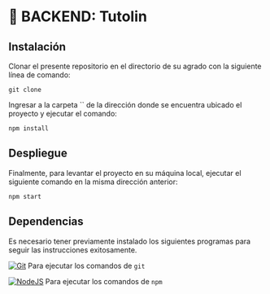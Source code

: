 # 📝 BACKEND: Tutolin

## Instalación

Clonar el presente repositorio en el directorio de su agrado con la siguiente línea de comando:

```
git clone 
```

Ingresar a la carpeta `` de la dirección donde se encuentra ubicado el proyecto y ejecutar el comando:

```
npm install
```

## Despliegue

Finalmente, para levantar el proyecto en su máquina local, ejecutar el siguiente comando en la misma dirección anterior:

```
npm start
```

## Dependencias

Es necesario tener previamente instalado los siguientes programas para seguir las instrucciones exitosamente.

[![Git](https://img.shields.io/badge/git-%23F05033.svg?style=for-the-badge&logo=git&logoColor=white)](https://git-scm.com) Para ejecutar los comandos de `git`

[![NodeJS](https://img.shields.io/badge/Node.js-43853D?style=for-the-badge&logo=node.js&logoColor=white)](https://nodejs.org/es/) Para ejecutar los comandos de `npm`
